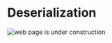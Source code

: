 # Deserialization

![web page is under construction](https://docimages.blob.core.chinacloudapi.cn/images/commingsoon20210514.jpg)
